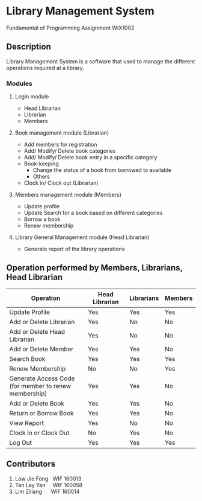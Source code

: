 # Library Management System
Fundamental of Programming Assignment WIX1002

## Description
Library Management System is a software that used to manage the different operations required at a library.

### Modules
1. Login module
    * Head Librarian
    * Librarian
    * Members

2. Book management module (Librarian)
    * Add members for registration
    * Add/ Modify/ Delete book categories
    * Add/ Modify/ Delete book entry in a specific category
    * Book-keeping
      *  Change the status of a book from borrowed to available
      * Others
    * Clock in/ Clock out (Librarian)

3. Members management module (Members)
    * Update profile
    * Update Search for a book based on different categories
    * Borrow a book
    * Renew membership

4. Library General Management module (Head Librarian)
    * Generate report of the library operations 

##  Operation performed by Members, Librarians, Head Librarian

| Operation  | Head Librarian  | Librarians  | Members |
|---|---|---|---|
| Update Profile  | Yes | Yes | Yes |
| Add or Delete Librarian  | Yes | No | No |
| Add or Delete Head Librarian | Yes | No | No |
| Add or Delete Member  | Yes | Yes | No |
| Search Book  | Yes | Yes | Yes |
| Renew Membership  | No | No | Yes |
| Generate Access Code <br> (for member to renew membership)  | Yes | Yes | No |
| Add or Delete Book  | Yes | Yes | No |
| Return or Borrow Book  | Yes | Yes | No |
| View Report | Yes | No | No |
| Clock In or Clock Out | No | Yes | No |
| Log Out | Yes | Yes | Yes |

## Contributors
1. Low Jie Fong &nbsp;&nbsp;WIF 160013
2. Tan Lay Yan &nbsp;&nbsp;&nbsp;&nbsp;WIF 160058
3. Lim Ziliang &nbsp;&nbsp;&nbsp;&nbsp;&nbsp;WIF 160014
